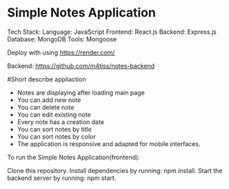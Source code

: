 # Simple Notes Application
Tech Stack:
Language: JavaScript
Frontend: React.js
Backend: Express.js
Database: MongoDB
Tools: Mongoose

Deploy with using https://render.com/

Backend: https://github.com/m4tiss/notes-backend

#Short describe appliaction
* Notes are displaying after loading main page
* You can add new note
* You can delete note
* You can edit existing note
* Every note has a creation date
* You can sort notes by title
* You can sort notes by color
* The application is responsive and adapted for mobile interfaces.

To run the Simple Notes Application(frontend):

Clone this repository.
Install dependencies by running: npm install.
Start the backend server by running: npm start.
